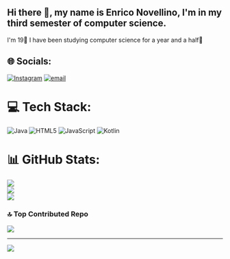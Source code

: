 ## Hi there 👋, my name is Enrico Novellino, I'm in my third semester of computer science.
I'm 19👴
I have been studying computer science for a year and a half📆

## 🌐 Socials:
[![Instagram](https://img.shields.io/badge/Instagram-%23E4405F.svg?logo=Instagram&logoColor=white)](https://instagram.com/enriqueiroz_) [![email](https://img.shields.io/badge/Email-D14836?logo=gmail&logoColor=white)](mailto:enrico.guimaraes1103@gmail.com) 

# 💻 Tech Stack:
![Java](https://img.shields.io/badge/java-%23ED8B00.svg?style=for-the-badge&logo=openjdk&logoColor=white) ![HTML5](https://img.shields.io/badge/html5-%23E34F26.svg?style=for-the-badge&logo=html5&logoColor=white) ![JavaScript](https://img.shields.io/badge/javascript-%23323330.svg?style=for-the-badge&logo=javascript&logoColor=%23F7DF1E) ![Kotlin](https://img.shields.io/badge/kotlin-%237F52FF.svg?style=for-the-badge&logo=kotlin&logoColor=white)
# 📊 GitHub Stats:
![](https://github-readme-stats.vercel.app/api?username=enriconovellino&theme=neon&hide_border=false&include_all_commits=true&count_private=true)<br/>
![](https://github-readme-streak-stats.herokuapp.com/?user=enriconovellino&theme=neon&hide_border=false)<br/>
![](https://github-readme-stats.vercel.app/api/top-langs/?username=enriconovellino&theme=neon&hide_border=false&include_all_commits=true&count_private=true&layout=compact)

### 🔝 Top Contributed Repo
![](https://github-contributor-stats.vercel.app/api?username=enriconovellino&limit=5&theme=holi&combine_all_yearly_contributions=true)

---
[![](https://visitcount.itsvg.in/api?id=enriconovellino&icon=5&color=7)](https://visitcount.itsvg.in)

<!-- Proudly created with GPRM ( https://gprm.itsvg.in ) -->
